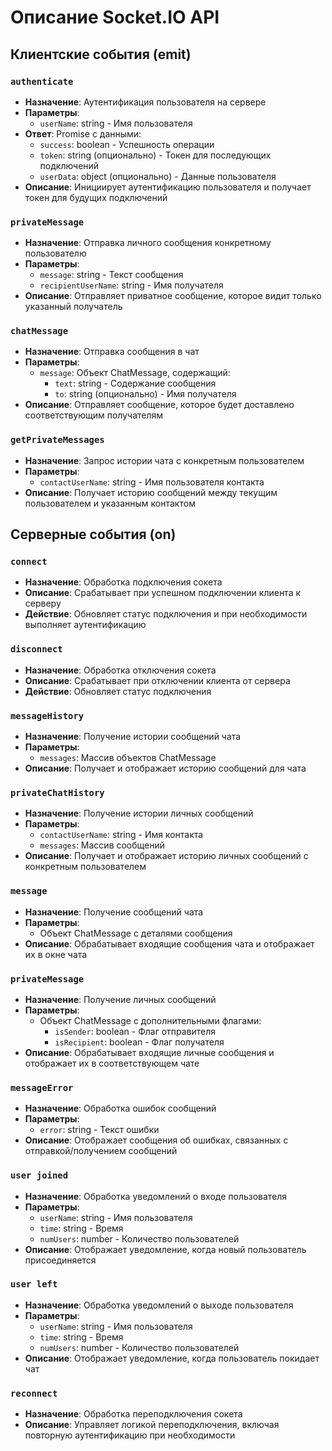 # Описание Socket.IO API

## Клиентские события (emit)

### `authenticate`
- **Назначение**: Аутентификация пользователя на сервере
- **Параметры**: 
  - `userName`: string - Имя пользователя
- **Ответ**: Promise с данными:
  - `success`: boolean - Успешность операции
  - `token`: string (опционально) - Токен для последующих подключений
  - `userData`: object (опционально) - Данные пользователя
- **Описание**: Инициирует аутентификацию пользователя и получает токен для будущих подключений

### `privateMessage`
- **Назначение**: Отправка личного сообщения конкретному пользователю
- **Параметры**:
  - `message`: string - Текст сообщения
  - `recipientUserName`: string - Имя получателя
- **Описание**: Отправляет приватное сообщение, которое видит только указанный получатель

### `chatMessage`
- **Назначение**: Отправка сообщения в чат
- **Параметры**:
  - `message`: Объект ChatMessage, содержащий:
    - `text`: string - Содержание сообщения
    - `to`: string (опционально) - Имя получателя
- **Описание**: Отправляет сообщение, которое будет доставлено соответствующим получателям

### `getPrivateMessages`
- **Назначение**: Запрос истории чата с конкретным пользователем
- **Параметры**:
  - `contactUserName`: string - Имя пользователя контакта
- **Описание**: Получает историю сообщений между текущим пользователем и указанным контактом

## Серверные события (on)

### `connect`
- **Назначение**: Обработка подключения сокета
- **Описание**: Срабатывает при успешном подключении клиента к серверу
- **Действие**: Обновляет статус подключения и при необходимости выполняет аутентификацию

### `disconnect`
- **Назначение**: Обработка отключения сокета
- **Описание**: Срабатывает при отключении клиента от сервера
- **Действие**: Обновляет статус подключения

### `messageHistory`
- **Назначение**: Получение истории сообщений чата
- **Параметры**:
  - `messages`: Массив объектов ChatMessage
- **Описание**: Получает и отображает историю сообщений для чата

### `privateChatHistory`
- **Назначение**: Получение истории личных сообщений
- **Параметры**:
  - `contactUserName`: string - Имя контакта
  - `messages`: Массив сообщений
- **Описание**: Получает и отображает историю личных сообщений с конкретным пользователем

### `message`
- **Назначение**: Получение сообщений чата
- **Параметры**:
  - Объект ChatMessage с деталями сообщения
- **Описание**: Обрабатывает входящие сообщения чата и отображает их в окне чата

### `privateMessage`
- **Назначение**: Получение личных сообщений
- **Параметры**:
  - Объект ChatMessage с дополнительными флагами:
    - `isSender`: boolean - Флаг отправителя
    - `isRecipient`: boolean - Флаг получателя
- **Описание**: Обрабатывает входящие личные сообщения и отображает их в соответствующем чате

### `messageError`
- **Назначение**: Обработка ошибок сообщений
- **Параметры**:
  - `error`: string - Текст ошибки
- **Описание**: Отображает сообщения об ошибках, связанных с отправкой/получением сообщений

### `user joined`
- **Назначение**: Обработка уведомлений о входе пользователя
- **Параметры**:
  - `userName`: string - Имя пользователя
  - `time`: string - Время
  - `numUsers`: number - Количество пользователей
- **Описание**: Отображает уведомление, когда новый пользователь присоединяется

### `user left`
- **Назначение**: Обработка уведомлений о выходе пользователя
- **Параметры**:
  - `userName`: string - Имя пользователя
  - `time`: string - Время
  - `numUsers`: number - Количество пользователей
- **Описание**: Отображает уведомление, когда пользователь покидает чат

### `reconnect`
- **Назначение**: Обработка переподключения сокета
- **Описание**: Управляет логикой переподключения, включая повторную аутентификацию при необходимости
